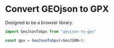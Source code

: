 # Convert GEOjson to GPX

Designed to be a browser library.

```js
import GeoJsonToGpx from "geojson-to-gpx"

const gpx = GeoJsonToGpx(<GeoJSON>);
```
